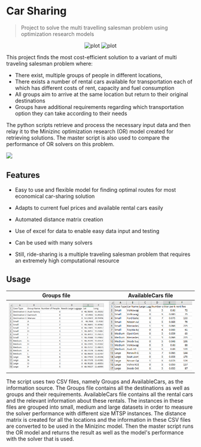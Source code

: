 # Car Sharing
> Project to solve the multi travelling salesman problem using optimization research models

<p align="center">
<img src="https://img.shields.io/github/license/ZubeyirOflaz/Deep-Learning-Uncertainty-Quantification-Methods" alt="plot" width="75">
<img src="https://img.shields.io/badge/PRs-welcome-brightgreen" alt="plot" width="85">

</p>

This project finds the most cost-efficient solution to a variant of multi traveling salesman problem where:
- There exist, multiple groups of people in different locations,
- There exists a number of rental cars available for transportation each of which has different costs of rent, capacity and fuel consumption
- All groups aim to arrive at the same location but return to their original destinations
- Groups have additional requirements regarding which transportation option they can take according to their needs

The python scripts retrieve and process the necessary input data and then relay it to the Minizinc optimization research (OR) model created for retrieving solutions. The master script is also used to compare the performance of OR solvers on this problem.

![](header.png)

## Features

- Easy to use and flexible model for finding optimal routes for most economical car-sharing solution


- Adapts to current fuel prices and available rental cars easily


- Automated distance matrix creation


- Use of excel for data to enable easy data input and testing


- Can be used with many solvers

- Still, ride-sharing is a multiple traveling salesman problem that requires an extremely high computational resource


## Usage
Groups file             |  AvailableCars file
:-------------------------:|:-------------------------:
![](docs\groups.png)  |  ![](docs\Cars.png)

The script uses two CSV files, namely Groups and AvailableCars, as the information source. The Groups file contains all the destinations as well as groups and their requirements. AvailableCars file contains all the rental cars and the relevant information about these rentals. The instances in these files are grouped into small, medium and large datasets in order to measure the solver performance with different size MTSP instances. The distance matrix is created for all the locations and the information in these CSV files are converted to be used in the Minizinc model. Then the master script runs the OR model and returns the result as well as the model's performance with the solver that is used.

